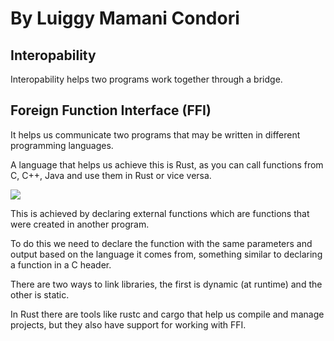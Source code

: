 # By Luiggy Mamani Condori
## Interopability

Interopability helps two programs work together through a bridge.

## Foreign Function Interface (FFI)

It helps us communicate two programs that may be written in different programming languages.

A language that helps us achieve this is Rust, as you can call functions from C, C++, Java and use them in Rust or vice versa.

![](https://d3i71xaburhd42.cloudfront.net/278bd70d0d53a4f512e8519d30e99e0acfebd3ec/1-Figure1-1.png)

This is achieved by declaring external functions which are functions that were created in another program.

To do this we need to declare the function with the same parameters and output based on the language it comes from, something similar to declaring a function in a C header.

There are two ways to link libraries, the first is dynamic (at runtime) and the other is static.

In Rust there are tools like rustc and cargo that help us compile and manage projects, but they also have support for working with FFI.
